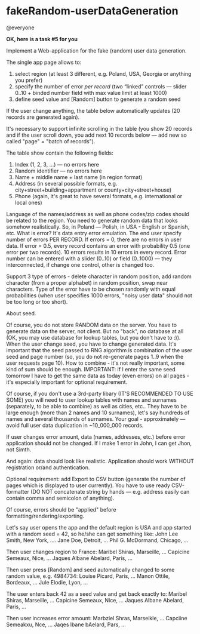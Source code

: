 # fakeRandom-userDataGeneration
@everyone

**OK, here is a task #5 for you**

Implement a Web-application for the fake (random) user data generation.

The single app page allows to:
1) select region (at least 3 different, e.g. Poland, USA, Georgia or anything you prefer)
2) specify the number of error *per record* (two “linked” controls — slider 0..10 + binded number field with max value limit at least 1000)
3) define seed value and [Random] button to generate a random seed

If the user change anything, the table below automatically updates (20 records are generated again).

It's necessary to support infinite scrolling in the table (you show 20 records and if the user scroll down, you add next 10 records below — add new so called "page" = "batch of records").

The table show contain the following fields:
1) Index (1, 2, 3, ...) — no errors here
2) Random identifier — no errors here
3) Name + middle name + last name (in region format)
4) Address (in several possible formats, e.g. city+street+building+appartment or county+city+street+house)
5) Phone (again, it's great to have several formats, e.g. international or local ones)

Language of the names/address as well as phone codes/zip codes should be related to the region. You need to generate random data that looks somehow realistically. So, in Poland — Polish, in USA - English or Spanish, etc.
What is error? It's data entry error emulation. The end user specify number of errors PER RECORD. If errors = 0, there are no errors in user data. If error = 0.5, every record contains an error with probability 0.5 (one error per two records). 10 errors results in 10 errors in every record. Error number can be entered with a slider (0..10) or field  (0..1000) — they interconnected, if change one control, other is changed too.

Support 3 type of errors - delete character in random position, add random character (from a proper alphabet) in random position, swap near characters. Type of the error have to be chosen randomly with equal probabilities (when user specifies 1000 errors, "noisy user data" should not be too long or too short).

About seed.

Of course, you do not store RANDOM data on the server.  You have to generate data on the server, not client. But no "back", no database at all (OK, you may use database for lookup tables, but you don't have to :)). When the user change seed, you have to change generated data. It's important that the seed passed to RNG algorithm is combination of the user seed and page number (so, you do not re-generate pages 1..9 when the user requests page 10). How to combine - it's not really important, some kind of sum should be enough. IMPORTANT: if I enter the same seed tomorrow I have to get the same data as today (even errors) on all pages - it's especially important for optional requirement.

Of course, if you don't use a 3rd-party libary (IT'S RECOMMENDED TO USE SOME) you will need to user lookup tables with names and surnames (separately, to be able to combine) as well as cities, etc.. They have to be large enough (more than 2 names and 10 surnames), let's say hundreds of names and several thousands of surnames. Your goal - approximately — avoid full user data duplication in ~10_000_000 records.

If user changes error amount, data (names, addresses, etc.) before error application should not be changed. If I make 1 error in John, I can get Jhon, not Simth.

And again: data should look like realistic. 
Application should work WITHOUT registration or/and authentication.

Optional requirement: add Export to CSV button (generate the number of pages which is displayed to user currently). You have to use ready CSV-formatter (DO NOT concatenate string by hands — e.g. address easily can contain comma and semicolon of anything).

Of course, errors should be "applied" before formatting/rendering/exporting.

Let's say user opens the app and the default region is USA and app started with a random seed = 42, so he/she can get something like:
John Lee Smith, New York, ....
Jane Doe, Detroit, ...
Phil G. McDormand, Chicago, ...

Then user changes region to France:
Maribel Shiras, Marseille, ...
Capicine Semeaux, Nice, ...
Jaques Albane Abelard, Paris, ...

Then user press [Random] and seed automatically changed to some random value, e.g. 4984734:
Louise Picard, Paris, ...
Manon Ottile, Bordeaux, ...
Jule Elodie, Lyon, ...

The user enters back 42 as a seed value and get back exactly to:
Maribel Shiras, Marseille, ...
Capicine Semeaux, Nice, ...
Jaques Albane Abelard, Paris, ...

Then user increases error amount:
Marbziel Shras, Marseikle, ...
Capciine Semeakxu, Nce, ...
Jaqes lbane bAelard, Pars, ...

